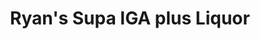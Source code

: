 ---
title: "Ryan's Supa IGA plus Liquor"
url: /beaufort/ryans-supa-iga-plus-liquor/
shop: supermarket
---